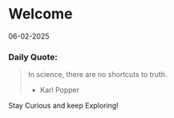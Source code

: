 # Welcome

06-02-2025

### Daily Quote:
> In science, there are no shortcuts to truth.
> 	- Karl Popper

Stay Curious and keep Exploring!
